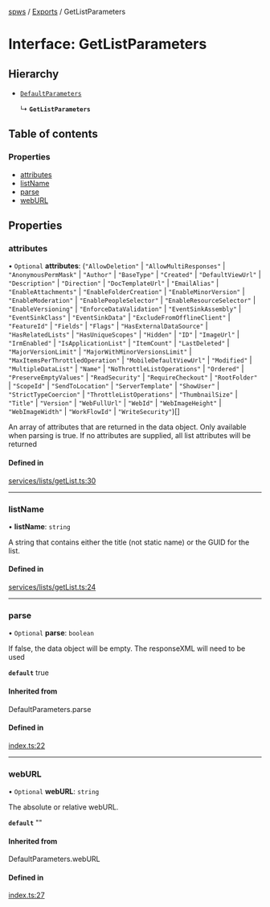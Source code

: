 [spws](../README.md) / [Exports](../modules.md) / GetListParameters

# Interface: GetListParameters

## Hierarchy

- [`DefaultParameters`](../modules.md#defaultparameters)

  ↳ **`GetListParameters`**

## Table of contents

### Properties

- [attributes](GetListParameters.md#attributes)
- [listName](GetListParameters.md#listname)
- [parse](GetListParameters.md#parse)
- [webURL](GetListParameters.md#weburl)

## Properties

### attributes

• `Optional` **attributes**: (``"AllowDeletion"`` \| ``"AllowMultiResponses"`` \| ``"AnonymousPermMask"`` \| ``"Author"`` \| ``"BaseType"`` \| ``"Created"`` \| ``"DefaultViewUrl"`` \| ``"Description"`` \| ``"Direction"`` \| ``"DocTemplateUrl"`` \| ``"EmailAlias"`` \| ``"EnableAttachments"`` \| ``"EnableFolderCreation"`` \| ``"EnableMinorVersion"`` \| ``"EnableModeration"`` \| ``"EnablePeopleSelector"`` \| ``"EnableResourceSelector"`` \| ``"EnableVersioning"`` \| ``"EnforceDataValidation"`` \| ``"EventSinkAssembly"`` \| ``"EventSinkClass"`` \| ``"EventSinkData"`` \| ``"ExcludeFromOfflineClient"`` \| ``"FeatureId"`` \| ``"Fields"`` \| ``"Flags"`` \| ``"HasExternalDataSource"`` \| ``"HasRelatedLists"`` \| ``"HasUniqueScopes"`` \| ``"Hidden"`` \| ``"ID"`` \| ``"ImageUrl"`` \| ``"IrmEnabled"`` \| ``"IsApplicationList"`` \| ``"ItemCount"`` \| ``"LastDeleted"`` \| ``"MajorVersionLimit"`` \| ``"MajorWithMinorVersionsLimit"`` \| ``"MaxItemsPerThrottledOperation"`` \| ``"MobileDefaultViewUrl"`` \| ``"Modified"`` \| ``"MultipleDataList"`` \| ``"Name"`` \| ``"NoThrottleListOperations"`` \| ``"Ordered"`` \| ``"PreserveEmptyValues"`` \| ``"ReadSecurity"`` \| ``"RequireCheckout"`` \| ``"RootFolder"`` \| ``"ScopeId"`` \| ``"SendToLocation"`` \| ``"ServerTemplate"`` \| ``"ShowUser"`` \| ``"StrictTypeCoercion"`` \| ``"ThrottleListOperations"`` \| ``"ThumbnailSize"`` \| ``"Title"`` \| ``"Version"`` \| ``"WebFullUrl"`` \| ``"WebId"`` \| ``"WebImageHeight"`` \| ``"WebImageWidth"`` \| ``"WorkFlowId"`` \| ``"WriteSecurity"``)[]

 An array of attributes that are returned in the data object.
 Only available when parsing is true.
 If no attributes are supplied, all list attributes will be returned

#### Defined in

[services/lists/getList.ts:30](https://github.com/rlking1985/spws/blob/bc2d5f7/src/services/lists/getList.ts#L30)

___

### listName

• **listName**: `string`

A string that contains either the title (not static name) or the GUID for the list.

#### Defined in

[services/lists/getList.ts:24](https://github.com/rlking1985/spws/blob/bc2d5f7/src/services/lists/getList.ts#L24)

___

### parse

• `Optional` **parse**: `boolean`

If false, the data object will be empty. The responseXML will need to be used

**`default`** true

#### Inherited from

DefaultParameters.parse

#### Defined in

[index.ts:22](https://github.com/rlking1985/spws/blob/bc2d5f7/src/index.ts#L22)

___

### webURL

• `Optional` **webURL**: `string`

The absolute or relative webURL.

**`default`** ""

#### Inherited from

DefaultParameters.webURL

#### Defined in

[index.ts:27](https://github.com/rlking1985/spws/blob/bc2d5f7/src/index.ts#L27)
